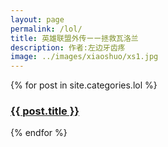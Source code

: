 ```yaml
---
layout: page
permalink: /lol/
title: 英雄联盟外传ーー拯救瓦洛兰
description: 作者:左边牙齿疼
image: ../images/xiaoshuo/xs1.jpg
---
```

<div class="posts">
  {% for post in site.categories.lol %}
    <article class="post">
      <h3><a href="{{ site.baseurl }}{{ post.url }}">{{ post.title }}</a></h3>
    </article>
  {% endfor %}
</div>
